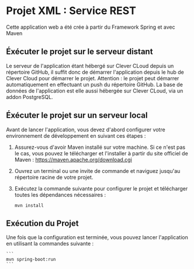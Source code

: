 # Projet XML : Service REST

Cette application web a été crée à partir du Framework Spring et avec Maven

## Éxécuter le projet sur le serveur distant
Le serveur de l'application étant hébergé sur Clever CLoud depuis un répertoire GitHub, il suffit donc de démarrer 
l'application depuis le hub de Clever Cloud pour démarrer le projet. 
Attention : le projet peut démarrer automatiquement en effectuant un push du répertoire GitHub.
La base de données de l'application est elle aussi hébergée sur Clever CLoud, via un addon PostgreSQL.

## Éxécuter le projet sur un serveur local

Avant de lancer l'application, vous devez d'abord configurer votre environnement de développement en suivant ces étapes :

1. Assurez-vous d'avoir Maven installé sur votre machine. Si ce n'est pas le cas, vous pouvez le télécharger et l'installer à partir du site officiel de Maven : https://maven.apache.org/download.cgi

2. Ouvrez un terminal ou une invite de commande et naviguez jusqu'au répertoire racine de votre projet.

3. Exécutez la commande suivante pour configurer le projet et télécharger toutes les dépendances nécessaires :
    ```
    mvn install
    ```
## Exécution du Projet

Une fois que la configuration est terminée, vous pouvez lancer l'application en utilisant la commandes suivante :

    ```
    mvn spring-boot:run
    ```